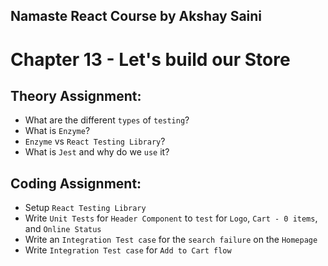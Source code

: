 ## Namaste React Course by Akshay Saini

# Chapter 13 - Let's build our Store

## Theory Assignment:

- What are the different `types` of `testing`?
- What is `Enzyme`?
- `Enzyme` vs `React Testing Library`?
- What is `Jest` and why do we `use` it?

## Coding Assignment:

- Setup `React Testing Library`
- Write `Unit Tests` for `Header Component` to `test` for `Logo`, `Cart - 0 items`, and `Online Status`
- Write an `Integration Test case` for the `search failure` on the `Homepage`
- Write `Integration Test case` for `Add to Cart flow`

